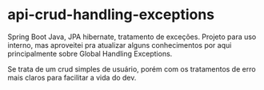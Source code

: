 # api-crud-handling-exceptions
Spring Boot Java, JPA hibernate, tratamento de exceções.
Projeto para uso interno, mas aproveitei pra atualizar alguns conhecimentos por aqui principalmente sobre Global Handling Exceptions.

Se trata de um crud simples de usuário, porém com os tratamentos de erro mais claros para facilitar a vida do dev.
